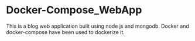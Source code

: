# Docker-Compose_WebApp

This is a blog web application built using node js and mongodb. Docker and docker-compose have been used to dockerize it.
